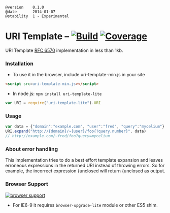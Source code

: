 [1]: https://secure.travis-ci.org/litejs/uri-template-lite.png
[2]: https://travis-ci.org/litejs/uri-template-lite
[3]: https://coveralls.io/repos/litejs/uri-template-lite/badge.png
[4]: https://coveralls.io/r/litejs/uri-template-lite
[7]: https://ci.testling.com/litejs/uri-template-lite.png
[8]: https://ci.testling.com/litejs/uri-template-lite
[rfc-6570]: http://tools.ietf.org/html/rfc6570



    @version    0.1.0
    @date       2014-01-07
    @stability  1 - Experimental


URI Template &ndash; [![Build][1]][2] [![Coverage][3]][4]
============

URI Template [RFC 6570][rfc-6570] implementation in less than 1kb.


### Installation

- To use it in the browser, include uri-template-min.js in your site

```html
<script src=uri-template-min.js></script>
```

- In node.js: `npm install uri-template-lite`

```javascript
var URI = require("uri-template-lite").URI
```


### Usage

```javascript
var data = {"domain":"example.com", "user":"fred", "query":"mycelium"}
URI.expand("http://{domain}/~{user}/foo{?query,number}", data)
// http://example.com/~fred/foo?query=mycelium
```


### About error handling

This implementation tries to do a best effort template expansion 
and leaves erroneous expressions in the returned URI 
instead of throwing errors.
So for example, the incorrect expression 
{unclosed will return {unclosed as output.


### Browser Support

[![browser support][7]][8]

-   For IE6-9 it requires `browser-upgrade-lite` module or other ES5 shim.

